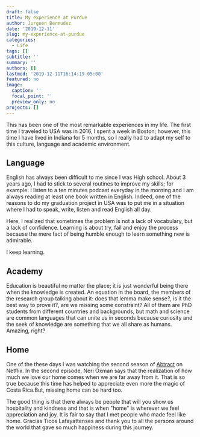 ```yaml
---
draft: false
title: My experience at Purdue
author: Jurguen Bermudez
date: '2019-12-11'
slug: my-experience-at-purdue
categories:
  - Life
tags: []
subtitle: ''
summary: ''
authors: []
lastmod: '2019-12-11T16:14:19-05:00'
featured: no
image:
  caption: ''
  focal_point: ''
  preview_only: no
projects: []
---
```



This has been one of the most remarkable experiences in my life.
The first time I traveled to USA was in 2016, I spent a week in Boston; however, this time I have lived in Indiana for 5 months, so I really had to adapt my self to this culture, language and academic environment.


## Language 

English has always been difficult to me since I was High school. 
About 3 years ago, I had to stick to several routines to improve my skills; for example: I listen to a ten minutes podcast everyday in the morning and I am always reading at least one book written in English. Indeed, one of the reasons to do my graduation project in USA was to put me in a situation where I had to speak, write, listen and read English all day. 

Here, I realized that sometimes the problem is not a lack of vocabulary, but a lack of confidence. Learning is about try, fail and enjoy the process because the mere fact of being humble enough to learn something new is admirable. 

I keep learning. 

## Academy 

Education is beautiful no matter the place; it is just wonderful being there when the knowledge is created. An equation in the board, the members of the research group talking about it: does that lemma make sense?, is it the best way to prove it?, are we missing some constraint? 
All of them are PhD students from different countries and backgrounds, but math and science are common languages that can unite us in seconds because curiosity and the seek of knowledge are something that we all share as humans. Amazing, right? 

## Home 

One of the these days I was watching the second season of  [Abtract](https://www.netflix.com/title/80057883) on Netflix. In the second episode, Neri Oxman says that the realization of how much we love our home comes when we are far away from it. That is so true because this time has helped to appreciate even more the magic of Costa Rica.But, missing home can be hard too. 

The good thing is that there always be people that will you show us hospitality and kindness and that is when "home" is wherever we feel appreciation and joy. It is fair to say that I met people who made feel like home. Gracias Ticos Lafayattenses and thank you to all the persons around the world that gave so much happiness during this journey. 








